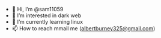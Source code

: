 - 👋 Hi, I’m @sam11059
- 👀 I’m interested in dark web
- 🌱 I’m currently learning linux
- 📫 How to reach mmail me (albertburney325@gmail.com)

<!---
sam11059/sam11059 is a ✨ special ✨ repository because its `README.md` (this file) appears on your GitHub profile.
You can click the Preview link to take a look at your changes.
--->
